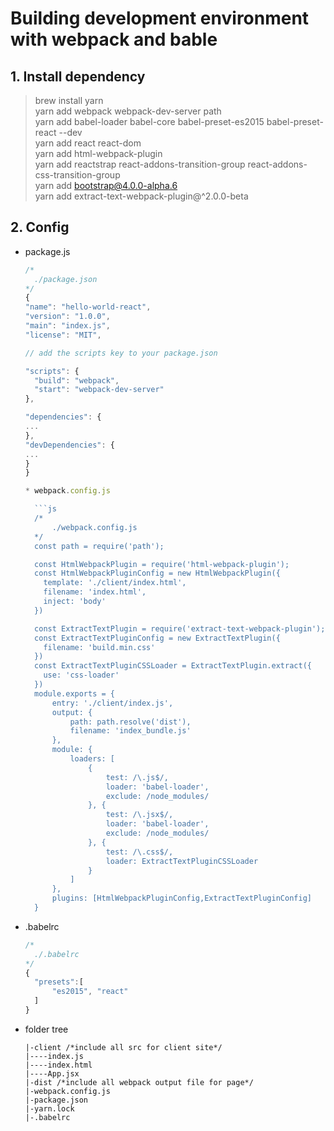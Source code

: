 # Building development environment with webpack and bable

## 1. Install dependency

> brew install yarn  
> yarn add webpack webpack-dev-server path  
> yarn add babel-loader babel-core babel-preset-es2015 babel-preset-react --dev  
> yarn add react react-dom  
> yarn add html-webpack-plugin  
> yarn add reactstrap react-addons-transition-group react-addons-css-transition-group  
> yarn add bootstrap@4.0.0-alpha.6  
> yarn add extract-text-webpack-plugin@^2.0.0-beta

## 2. Config

* package.js  

  ```javascript  
  /*
    ./package.json  
  */  
  {  
  "name": "hello-world-react",  
  "version": "1.0.0",  
  "main": "index.js",  
  "license": "MIT",

  // add the scripts key to your package.json

  "scripts": {  
    "build": "webpack",  
    "start": "webpack-dev-server"  
  },

  "dependencies": {  
  ...  
  },  
  "devDependencies": {  
  ...  
  }  
  }

  * webpack.config.js
  
    ```js
    /*
        ./webpack.config.js
    */
    const path = require('path');

    const HtmlWebpackPlugin = require('html-webpack-plugin');
    const HtmlWebpackPluginConfig = new HtmlWebpackPlugin({
      template: './client/index.html',
      filename: 'index.html',
      inject: 'body'
    })

    const ExtractTextPlugin = require('extract-text-webpack-plugin');
    const ExtractTextPluginConfig = new ExtractTextPlugin({
      filename: 'build.min.css'
    })
    const ExtractTextPluginCSSLoader = ExtractTextPlugin.extract({
      use: 'css-loader'
    })
    module.exports = {
        entry: './client/index.js',
        output: {
            path: path.resolve('dist'),
            filename: 'index_bundle.js'
        },
        module: {
            loaders: [
                {
                    test: /\.js$/,
                    loader: 'babel-loader',
                    exclude: /node_modules/
                }, {
                    test: /\.jsx$/,
                    loader: 'babel-loader',
                    exclude: /node_modules/
                }, {
                    test: /\.css$/,
                    loader: ExtractTextPluginCSSLoader
                }
            ]
        },
        plugins: [HtmlWebpackPluginConfig,ExtractTextPluginConfig]
    }

* .babelrc

  ```js
  /* 
    ./.babelrc
  */  
  {
    "presets":[
        "es2015", "react"
    ]
  }
  ```

* folder tree

  ```
  |-client /*include all src for client site*/
  |----index.js
  |----index.html
  |----App.jsx
  |-dist /*include all webpack output file for page*/
  |-webpack.config.js
  |-package.json
  |-yarn.lock
  |-.babelrc
  ```



